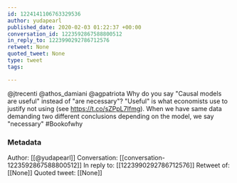 ```yaml
---
id: 1224141106763329536
author: yudapearl
published_date: 2020-02-03 01:22:37 +00:00
conversation_id: 1223592867588800512
in_reply_to: 1223990292786712576
retweet: None
quoted_tweet: None
type: tweet
tags:

---
```


@jtrecenti @athos_damiani @agpatriota Why do you say "Causal models are useful" instead of "are necessary"?  "Useful" is what economists use to justify not using (see https://t.co/sZPpL7Ifmg). When we have same data demanding two different conclusions depending on the model, we say "necessary" #Bookofwhy

### Metadata

Author: [[@yudapearl]]
Conversation: [[conversation-1223592867588800512]]
In reply to: [[1223990292786712576]]
Retweet of: [[None]]
Quoted tweet: [[None]]

